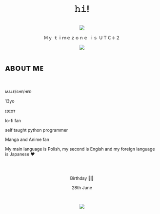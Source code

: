 <body>
    <h1 align="center">  𝚑𝚒! </h1>
<br>
  <div align="center">
    <a herf="https://discord.com/users/878707158500397127">
      <img src="https://lanyard.cnrad.dev/api/878707158500397127?idleMessage=Monika_"
           />
    </a>
    <br>
    <p>Ｍｙ ｔｉｍｅｚｏｎｅ ｉｓ ＵＴＣ＋２</p>
      <div>
      <img src="https://cdn.discordapp.com/attachments/879070848739315742/981258714608717885/ScalyEnergeticAmericanlobster-max-1mb.gif" align="center">
      </div>
     <h1 align="left"> ᴀʙᴏᴜᴛ ᴍᴇ </h1> 
     <br>
     <p align="left"> ᴍᴀʟᴇ/sʜᴇ/ʜᴇʀ <p>
      <p align="left"> 13yo <p>
        <p align="left"> ɪᴅɪᴏᴛ  <p>
      <p align="left"> lo-fi fan <p>
      <p align="left"> self taught python programmer <p>
      <p align="left"> Manga and Anime fan <p>
      <p align="left"> My main language is Polish, my second is Engish and my foreign language is Japanese ❤
      <p align="left">
      <br>
      <br>
        <p align="center">Birthday 🎈🎈<p>
        <p align="center">28th June<p> 
      <br>
      <div align="center">
           <img src="https://c.tenor.com/MfLBVayxOc8AAAAC/my-dress-up-darling-sono-bisque-doll-wa-koi-wo-suru.gif">
          
          
      
      
    
    
      
      
      
    
  
    
    
    
    

